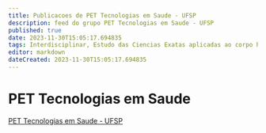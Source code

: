 ```yaml
---
title: Publicacoes de PET Tecnologias em Saude - UFSP 
description: feed do grupo PET Tecnologias em Saude - UFSP
published: true
date: 2023-11-30T15:05:17.694835
tags: Interdisciplinar, Estudo das Ciencias Exatas aplicadas ao corpo humano
editor: markdown
dateCreated: 2023-11-30T15:05:17.694835
---
```


# PET Tecnologias em Saude
[PET Tecnologias em Saude - UFSP](/grupo/1PETTecnologiasemSaudeUFSP)